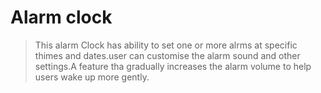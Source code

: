 # Alarm clock
> This alarm Clock has ability to set one or more alrms at specific thimes and dates.user can customise the alarm sound and other settings.A feature tha gradually increases the alarm volume to help users wake up more gently.
